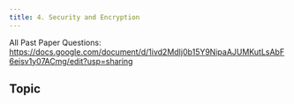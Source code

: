 ```yaml
---
title: 4. Security and Encryption
---
```


All Past Paper Questions: https://docs.google.com/document/d/1ivd2MdIj0b15Y9NipaAJUMKutLsAbF6eisv1y07ACmg/edit?usp=sharing

## Topic
